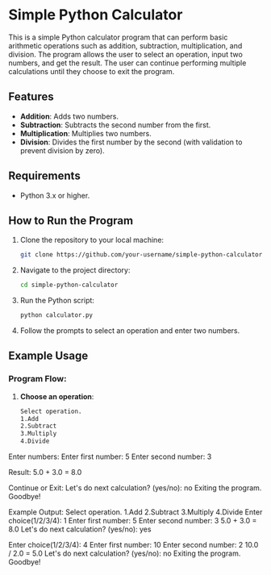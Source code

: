 # Simple Python Calculator

This is a simple Python calculator program that can perform basic arithmetic operations such as addition, subtraction, multiplication, and division. The program allows the user to select an operation, input two numbers, and get the result. The user can continue performing multiple calculations until they choose to exit the program.

## Features

- **Addition**: Adds two numbers.
- **Subtraction**: Subtracts the second number from the first.
- **Multiplication**: Multiplies two numbers.
- **Division**: Divides the first number by the second (with validation to prevent division by zero).

## Requirements

- Python 3.x or higher.

## How to Run the Program

1. Clone the repository to your local machine:
    ```bash
    git clone https://github.com/your-username/simple-python-calculator.git
    ```

2. Navigate to the project directory:
    ```bash
    cd simple-python-calculator
    ```

3. Run the Python script:
    ```bash
    python calculator.py
    ```

4. Follow the prompts to select an operation and enter two numbers.

## Example Usage

### Program Flow:

1. **Choose an operation**:
   ```bash
   Select operation.
   1.Add
   2.Subtract
   3.Multiply
   4.Divide
Enter numbers:
Enter first number: 5
Enter second number: 3

Result:
5.0 + 3.0 = 8.0

Continue or Exit:
Let's do next calculation? (yes/no): no
Exiting the program. Goodbye!

Example Output:
Select operation.
1.Add
2.Subtract
3.Multiply
4.Divide
Enter choice(1/2/3/4): 1
Enter first number: 5
Enter second number: 3
5.0 + 3.0 = 8.0
Let's do next calculation? (yes/no): yes

Enter choice(1/2/3/4): 4
Enter first number: 10
Enter second number: 2
10.0 / 2.0 = 5.0
Let's do next calculation? (yes/no): no
Exiting the program. Goodbye!
